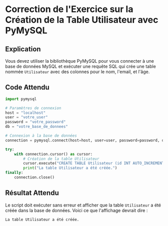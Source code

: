
# Correction de l'Exercice sur la Création de la Table Utilisateur avec PyMySQL

## Explication

Vous devez utiliser la bibliothèque PyMySQL pour vous connecter à une base de données MySQL et exécuter une requête SQL qui crée une table nommée `Utilisateur` avec des colonnes pour le nom, l'email, et l'âge.

## Code Attendu

```python
import pymysql

# Paramètres de connexion
host = "localhost"
user = "votre_user"
password = "votre_password"
db = "votre_base_de_donnees"

# Connexion à la base de données
connection = pymysql.connect(host=host, user=user, password=password, db=db)

try:
    with connection.cursor() as cursor:
        # Création de la table Utilisateur
        cursor.execute("CREATE TABLE Utilisateur (id INT AUTO_INCREMENT PRIMARY KEY, nom VARCHAR(255) NOT NULL, email VARCHAR(255) NOT NULL, age INT NOT NULL)")
        print("La table Utilisateur a été créée.")
finally:
    connection.close()
```

## Résultat Attendu

Le script doit exécuter sans erreur et afficher que la table `Utilisateur` a été créée dans la base de données. Voici ce que l'affichage devrait dire :
```
La table Utilisateur a été créée.
```
